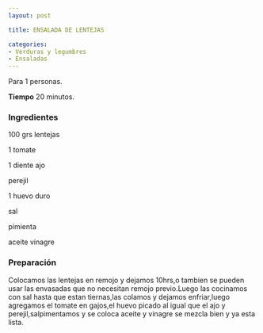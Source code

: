 ```yaml
---
layout: post

title: ENSALADA DE LENTEJAS

categories:
- Verduras y legumbres
- Ensaladas
---
```

Para 1 personas.

<b>Tiempo</b> 20 minutos.

<h3>Ingredientes</h3>
100 grs lentejas

1 tomate

1 diente ajo

perejil

1 huevo duro

sal

pimienta

aceite vinagre

<h3>Preparación</h3>
Colocamos las lentejas en remojo y dejamos 10hrs,o tambien se pueden usar las envasadas que no necesitan remojo previo.Luego las cocinamos con sal hasta que estan tiernas,las colamos y dejamos enfriar,luego agregamos el tomate en gajos,el huevo picado al igual que el ajo y perejil,salpimentamos y se coloca aceite y vinagre se mezcla bien y ya esta lista.

